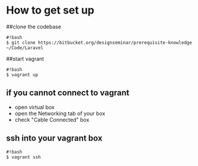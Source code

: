 # How to get set up

##clone the codebase
```
#!bash
$ git clone https://bitbucket.org/designseminar/prerequisite-knowledge ~/Code/Laravel
```

##start vagrant
```
#!bash
$ vagrant up
```
## if you cannot connect to vagrant
* open virtual box
* open the Networking tab of your box
* check "Cable Connected" box

## ssh into your vagrant box
```
#!bash
$ vagrant ssh
```